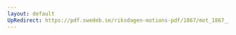 ```yaml
---
layout: default
UpRedirect: https://pdf.swedeb.se/riksdagen-motions-pdf/1867/mot_1867__ak__00154/mot_1867__ak__00154_002.pdf
---
```

